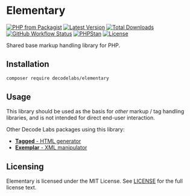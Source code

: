 # Elementary

[![PHP from Packagist](https://img.shields.io/packagist/php-v/decodelabs/elementary?style=flat)](https://packagist.org/packages/decodelabs/elementary)
[![Latest Version](https://img.shields.io/packagist/v/decodelabs/elementary.svg?style=flat)](https://packagist.org/packages/decodelabs/elementary)
[![Total Downloads](https://img.shields.io/packagist/dt/decodelabs/elementary.svg?style=flat)](https://packagist.org/packages/decodelabs/elementary)
[![GitHub Workflow Status](https://img.shields.io/github/workflow/status/decodelabs/elementary/Integrate)](https://github.com/decodelabs/elementary/actions/workflows/integrate.yml)
[![PHPStan](https://img.shields.io/badge/PHPStan-enabled-44CC11.svg?longCache=true&style=flat)](https://github.com/phpstan/phpstan)
[![License](https://img.shields.io/packagist/l/decodelabs/elementary?style=flat)](https://packagist.org/packages/decodelabs/elementary)

Shared base markup handling library for PHP.


## Installation

```bash
composer require decodelabs/elementary
```

## Usage

This library should be used as the basis for _other_ markup / tag handling libraries, and is not intended for direct end-user interaction.

Other Decode Labs packages using this library:

- [**Tagged** - HTML generator](https://github.com/decodelabs/tagged)
- [**Exemplar** - XML manipulator](https://github.com/decodelabs/exemplar)

## Licensing
Elementary is licensed under the MIT License. See [LICENSE](./LICENSE) for the full license text.
